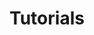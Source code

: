 ---
layout: home
title: Tutorials
excerpt: Step-by-step guides for installing TSWoW
tagline: |
  The WoTLK Modding Framework
heading: TSWoW Wiki
icon:
  type: fa-solid
  name: fa-person-skiing
color: green
navigation:
  - /tutorials/introduction/01-modding-introduction
---